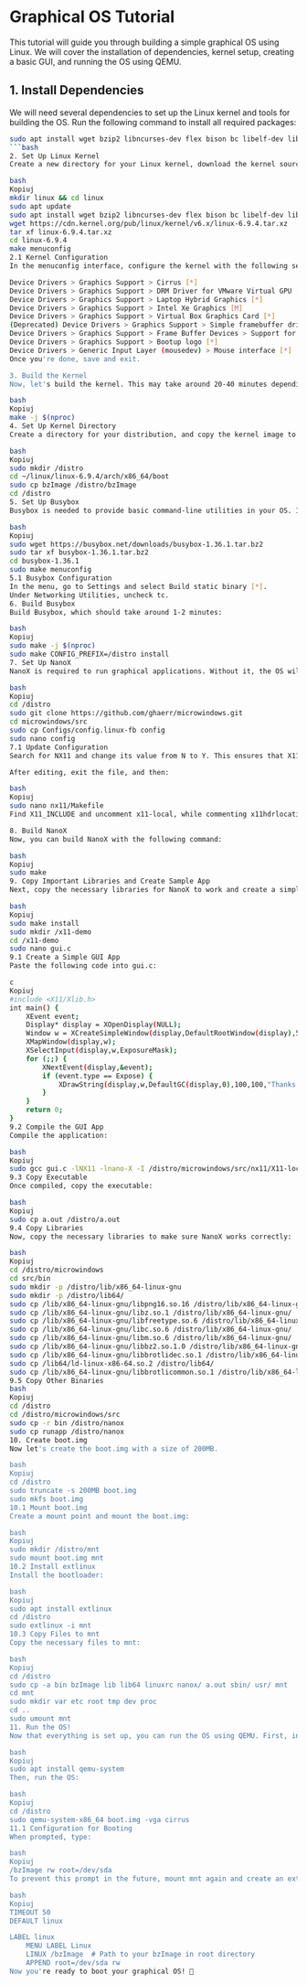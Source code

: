 # Graphical OS Tutorial

This tutorial will guide you through building a simple graphical OS using Linux. We will cover the installation of dependencies, kernel setup, creating a basic GUI, and running the OS using QEMU.

## 1. Install Dependencies

We will need several dependencies to set up the Linux kernel and tools for building the OS. Run the following command to install all required packages:

```bash
sudo apt install wget bzip2 libncurses-dev flex bison bc libelf-dev libssl-dev xz-utils autoconf gcc make libtool git vim libpng-dev libfreetype-dev g++ extlinux nano
```bash
2. Set Up Linux Kernel
Create a new directory for your Linux kernel, download the kernel source, and configure it:

bash
Kopiuj
mkdir linux && cd linux
sudo apt update
sudo apt install wget bzip2 libncurses-dev flex bison bc libelf-dev libssl-dev xz-utils autoconf gcc make libtool git vim libpng-dev libfreetype-dev g++ extlinux nano
wget https://cdn.kernel.org/pub/linux/kernel/v6.x/linux-6.9.4.tar.xz
tar xf linux-6.9.4.tar.xz
cd linux-6.9.4
make menuconfig
2.1 Kernel Configuration
In the menuconfig interface, configure the kernel with the following settings:

Device Drivers > Graphics Support > Cirrus [*]
Device Drivers > Graphics Support > DRM Driver for VMware Virtual GPU [*]
Device Drivers > Graphics Support > Laptop Hybrid Graphics [*]
Device Drivers > Graphics Support > Intel Xe Graphics [M]
Device Drivers > Graphics Support > Virtual Box Graphics Card [*]
(Deprecated) Device Drivers > Graphics Support > Simple framebuffer driver [*]
Device Drivers > Graphics Support > Frame Buffer Devices > Support for frame buffer device drivers [*]
Device Drivers > Graphics Support > Bootup logo [*]
Device Drivers > Generic Input Layer (mousedev) > Mouse interface [*]
Once you're done, save and exit.

3. Build the Kernel
Now, let's build the kernel. This may take around 20-40 minutes depending on your system.

bash
Kopiuj
make -j $(nproc)
4. Set Up Kernel Directory
Create a directory for your distribution, and copy the kernel image to it:

bash
Kopiuj
sudo mkdir /distro
cd ~/linux/linux-6.9.4/arch/x86_64/boot
sudo cp bzImage /distro/bzImage
cd /distro
5. Set Up Busybox
Busybox is needed to provide basic command-line utilities in your OS. Install it by following these steps:

bash
Kopiuj
sudo wget https://busybox.net/downloads/busybox-1.36.1.tar.bz2
sudo tar xf busybox-1.36.1.tar.bz2
cd busybox-1.36.1
sudo make menuconfig
5.1 Busybox Configuration
In the menu, go to Settings and select Build static binary [*].
Under Networking Utilities, uncheck tc.
6. Build Busybox
Build Busybox, which should take around 1-2 minutes:

bash
Kopiuj
sudo make -j $(nproc)
sudo make CONFIG_PREFIX=/distro install
7. Set Up NanoX
NanoX is required to run graphical applications. Without it, the OS will not compile. Follow these steps to set it up:

bash
Kopiuj
cd /distro
sudo git clone https://github.com/ghaerr/microwindows.git
cd microwindows/src
sudo cp Configs/config.linux-fb config
sudo nano config
7.1 Update Configuration
Search for NX11 and change its value from N to Y. This ensures that X11 headers are correctly set up.

After editing, exit the file, and then:

bash
Kopiuj
sudo nano nx11/Makefile
Find X11_INCLUDE and uncomment x11-local, while commenting x11hdrlocation. Then exit.

8. Build NanoX
Now, you can build NanoX with the following command:

bash
Kopiuj
sudo make
9. Copy Important Libraries and Create Sample App
Next, copy the necessary libraries for NanoX to work and create a simple GUI app.

bash
Kopiuj
sudo make install
sudo mkdir /x11-demo
cd /x11-demo
sudo nano gui.c
9.1 Create a Simple GUI App
Paste the following code into gui.c:

c
Kopiuj
#include <X11/Xlib.h>
int main() {
	XEvent event;
	Display* display = XOpenDisplay(NULL);
	Window w = XCreateSimpleWindow(display,DefaultRootWindow(display),50,50,250,250,1,BlackPixel(display,0),WhitePixel(display,0));
	XMapWindow(display,w);
	XSelectInput(display,w,ExposureMask);
	for (;;) {
		XNextEvent(display,&event);
		if (event.type == Expose) {
			XDrawString(display,w,DefaultGC(display,0),100,100,"Thanks for reading!",20);
		}
	}
	return 0;
}
9.2 Compile the GUI App
Compile the application:

bash
Kopiuj
sudo gcc gui.c -lNX11 -lnano-X -I /distro/microwindows/src/nx11/X11-local/
9.3 Copy Executable
Once compiled, copy the executable:

bash
Kopiuj
sudo cp a.out /distro/a.out
9.4 Copy Libraries
Now, copy the necessary libraries to make sure NanoX works correctly:

bash
Kopiuj
cd /distro/microwindows
cd src/bin
sudo mkdir -p /distro/lib/x86_64-linux-gnu
sudo mkdir -p /distro/lib64/
sudo cp /lib/x86_64-linux-gnu/libpng16.so.16 /distro/lib/x86_64-linux-gnu/
sudo cp /lib/x86_64-linux-gnu/libz.so.1 /distro/lib/x86_64-linux-gnu/
sudo cp /lib/x86_64-linux-gnu/libfreetype.so.6 /distro/lib/x86_64-linux-gnu/
sudo cp /lib/x86_64-linux-gnu/libc.so.6 /distro/lib/x86_64-linux-gnu/
sudo cp /lib/x86_64-linux-gnu/libm.so.6 /distro/lib/x86_64-linux-gnu/
sudo cp /lib/x86_64-linux-gnu/libbz2.so.1.0 /distro/lib/x86_64-linux-gnu/
sudo cp /lib/x86_64-linux-gnu/libbrotlidec.so.1 /distro/lib/x86_64-linux-gnu/
sudo cp /lib64/ld-linux-x86-64.so.2 /distro/lib64/
sudo cp /lib/x86_64-linux-gnu/libbrotlicommon.so.1 /distro/lib/x86_64-linux-gnu/
9.5 Copy Other Binaries
bash
Kopiuj
cd /distro
cd /distro/microwindows/src
sudo cp -r bin /distro/nanox
sudo cp runapp /distro/nanox
10. Create boot.img
Now let's create the boot.img with a size of 200MB.

bash
Kopiuj
cd /distro
sudo truncate -s 200MB boot.img
sudo mkfs boot.img
10.1 Mount boot.img
Create a mount point and mount the boot.img:

bash
Kopiuj
sudo mkdir /distro/mnt
sudo mount boot.img mnt
10.2 Install extlinux
Install the bootloader:

bash
Kopiuj
sudo apt install extlinux
cd /distro
sudo extlinux -i mnt
10.3 Copy Files to mnt
Copy the necessary files to mnt:

bash
Kopiuj
cd /distro
sudo cp -a bin bzImage lib lib64 linuxrc nanox/ a.out sbin/ usr/ mnt
cd mnt
sudo mkdir var etc root tmp dev proc
cd ..
sudo umount mnt
11. Run the OS!
Now that everything is set up, you can run the OS using QEMU. First, install QEMU:

bash
Kopiuj
sudo apt install qemu-system
Then, run the OS:

bash
Kopiuj
cd /distro
sudo qemu-system-x86_64 boot.img -vga cirrus
11.1 Configuration for Booting
When prompted, type:

bash
Kopiuj
/bzImage rw root=/dev/sda
To prevent this prompt in the future, mount mnt again and create an extlinux.conf file with the following contents:

bash
Kopiuj
TIMEOUT 50
DEFAULT linux

LABEL linux
    MENU LABEL Linux
    LINUX /bzImage  # Path to your bzImage in root directory
    APPEND root=/dev/sda rw
Now you're ready to boot your graphical OS! 🎉

